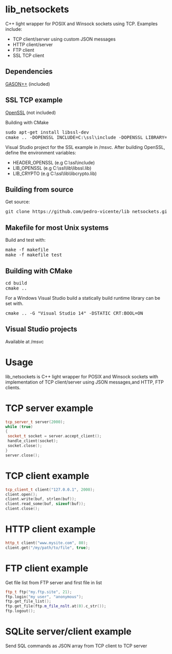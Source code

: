 # lib_netsockets
C++ light wrapper for POSIX and Winsock sockets using TCP. Examples include:
<br /> 
* TCP client/server using custom JSON messages
* HTTP client/server
* FTP client
* SSL TCP client

Dependencies 
------------

[GASON++](https://github.com/azadkuh/gason--) (included)
<br /> 

SSL TCP example
------------
[OpenSSL](https://www.openssl.org/) (not included)
<br /> 

Building with CMake

<pre>
sudo apt-get install libssl-dev
cmake .. -DOPENSSL_INCLUDE=C:\ssl\include -DOPENSSL_LIBRARY=C:\ssl\lib\libssl.lib -DCRYPTO_LIBRARY=C:\ssl\lib\libcrypto.lib
</pre>


Visual Studio project for the SSL example in /msvc.
After building OpenSSL, define the environment variables:
* HEADER_OPENSSL (e.g C:\ssl\include)
* LIB_OPENSSL (e.g C:\ssl\lib\libssl.lib)
* LIB_CRYPTO (e.g C:\ssl\lib\libcrypto.lib)


Building from source
------------

Get source:
<pre>
git clone https://github.com/pedro-vicente/lib_netsockets.git
</pre>

Makefile for most Unix systems
------------
Build and test with:
<pre>
make -f makefile
make -f makefile test
</pre>

Building with CMake
------------
<pre>
cd build
cmake ..
</pre>

For a Windows Visual Studio build a statically build runtime library can be set with. 
<pre>
cmake .. -G "Visual Studio 14" -DSTATIC_CRT:BOOL=ON
</pre>

Visual Studio projects
------------
Available at /msvc

# Usage
lib_netsockets is C++ light wrapper for POSIX and Winsock sockets with implementation of TCP client/server using JSON messages,and HTTP, FTP clients.

# TCP server example
```c++
tcp_server_t server(2000);
while (true)
{
 socket_t socket = server.accept_client();
 handle_client(socket);
 socket.close();
}
server.close();
```

# TCP client example
```c++
tcp_client_t client("127.0.0.1", 2000);
client.open();
client.write(buf, strlen(buf));
client.read_some(buf, sizeof(buf));
client.close();
```

# HTTP client example
```c++
http_t client("www.mysite.com", 80);
client.get("/my/path/to/file", true);
```

# FTP client example
Get file list from FTP server and first file in list
```c++
ftp_t ftp("my.ftp.site", 21);
ftp.login("my user", "anonymous");
ftp.get_file_list();
ftp.get_file(ftp.m_file_nslt.at(0).c_str());
ftp.logout();
```

# SQLite server/client example
Send SQL commands as JSON array from TCP client to TCP server


